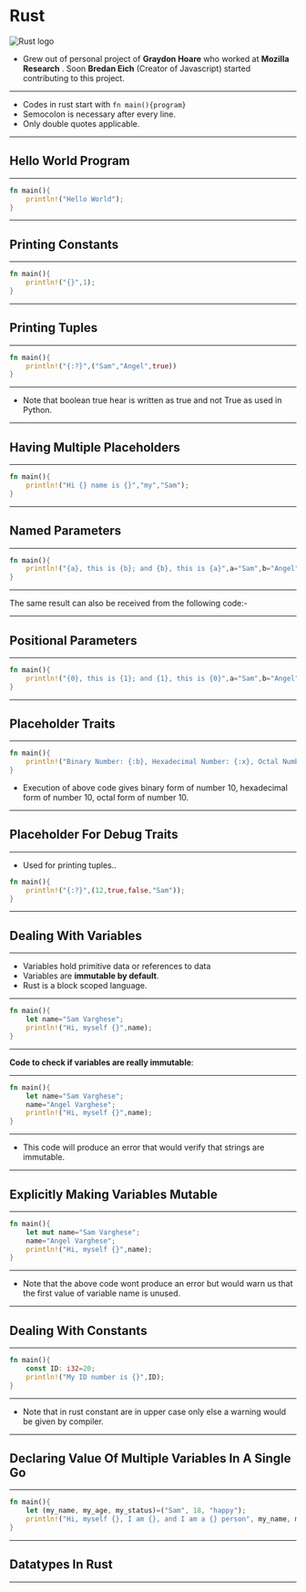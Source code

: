 # Rust

![Rust logo](https://miqh.gallerycdn.vsassets.io/extensions/miqh/vscode-language-rust/0.14.0/1536151476041/Microsoft.VisualStudio.Services.Icons.Default)

* Grew out of personal project of **Graydon Hoare** who worked at **Mozilla Research** . Soon **Bredan Eich** (Creator of Javascript) started contributing to this project.

<hr>

* Codes in rust start with `fn main(){program}`
* Semocolon is necessary after every line.
* Only double quotes applicable.

<hr>

## Hello World Program

<hr>

```rs
fn main(){
    println!("Hello World");
}
```

<hr>

## Printing Constants

<hr>

```rs
fn main(){
    println!("{}",1);
}
```

<hr>

## Printing Tuples

<hr>

```rs
fn main(){
    println!("{:?}",("Sam","Angel",true))
}
```

<hr>

* Note that boolean true hear is written as true and not True as used in Python.

<hr>

## Having Multiple Placeholders

<hr>

```rs
fn main(){
    println!("Hi {} name is {}","my","Sam");
}
```

<hr>

## Named Parameters

<hr>

```rs
fn main(){
    println!("{a}, this is {b}; and {b}, this is {a}",a="Sam",b="Angel");
}
```

<hr>

The same result can also be received from the following code:-

<hr>

## Positional Parameters

<hr>

```rs
fn main(){
    println!("{0}, this is {1}; and {1}, this is {0}",a="Sam",b="Angel");
}
```

<hr>

## Placeholder Traits

<hr>

```rs
fn main(){
    println!("Binary Number: {:b}, Hexadecimal Number: {:x}, Octal Number: {:o}",10,10,10);
}
```

* Execution of above code gives binary form of number 10, hexadecimal form of number 10, octal form of number 10.

<hr>

## Placeholder For Debug Traits

<hr>

* Used for printing tuples..

```rs
fn main(){
    println!("{:?}",(12,true,false,"Sam"));
}
```

<hr>

## Dealing With Variables

<hr>

* Variables hold primitive data or references to data
* Variables are **immutable by default**.
* Rust is a block scoped language.

<hr>

```rs
fn main(){
    let name="Sam Varghese";
    println!("Hi, myself {}",name);
}
```

<hr>

**Code to check if variables are really immutable**:

<hr>

```rs
fn main(){
    let name="Sam Varghese";
    name="Angel Varghese";
    println!("Hi, myself {}",name);
}
```

<hr>

* This code will produce an error that would verify that strings are immutable.

<hr>

## Explicitly Making Variables Mutable

<hr>

```rs
fn main(){
    let mut name="Sam Varghese";
    name="Angel Varghese";
    println!("Hi, myself {}",name);
}
```

<hr>

* Note that the above code wont produce an error but would warn us that the first value of variable name is unused.

<hr>

## Dealing With Constants

<hr>

```rs
fn main(){
    const ID: i32=20;
    println!("My ID number is {}",ID);
}
```

<hr>

* Note that in rust constant are in upper case only else a warning would be given by compiler.

<hr>

## Declaring Value Of Multiple Variables In A Single Go

<hr>

```rs
fn main(){
    let (my_name, my_age, my_status)=("Sam", 18, "happy");
    println!("Hi, myself {}, I am {}, and I am a {} person", my_name, my_age, my_status);
}
```

<hr>

## Datatypes In Rust

<hr>

